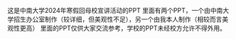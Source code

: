 这是中南大学2024年寒假回母校宣讲活动的PPT
里面有两个PPT，一个由中南大学招生办公室制作（较详细，但美观性不足），另一个由我本人制作（相较而言美观性更高）
里面的PPT仅供大家交流参考，学校的PPT未经校方允许不得外用。
